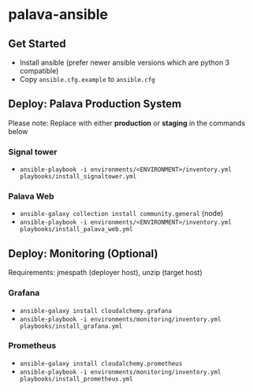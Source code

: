 # palava-ansible

## Get Started

- Install ansible (prefer newer ansible versions which are python 3 compatible)
- Copy `ansible.cfg.example` to `ansible.cfg`

## Deploy: Palava Production System

Please note: Replace <ENVIRONMENT> with either **production** or **staging** in the commands below

### Signal tower

- `ansible-playbook -i environments/<ENVIRONMENT>/inventory.yml playbooks/install_signaltower.yml`

### Palava Web

- `ansible-galaxy collection install community.general` (node)
- `ansible-playbook -i environments/<ENVIRONMENT>/inventory.yml playbooks/install_palava_web.yml`

## Deploy: Monitoring (Optional)

Requirements: jmespath (deployer host), unzip (target host)

### Grafana

- `ansible-galaxy install cloudalchemy.grafana`
- `ansible-playbook -i environments/monitoring/inventory.yml playbooks/install_grafana.yml`

### Prometheus

- `ansible-galaxy install cloudalchemy.prometheus`
- `ansible-playbook -i environments/monitoring/inventory.yml playbooks/install_prometheus.yml`
